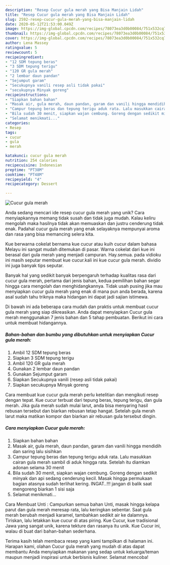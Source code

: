 ```yaml
---
description: "Resep Cucur gula merah yang Bisa Manjain Lidah"
title: "Resep Cucur gula merah yang Bisa Manjain Lidah"
slug: 2592-resep-cucur-gula-merah-yang-bisa-manjain-lidah
date: 2020-05-12T21:53:00.049Z
image: https://img-global.cpcdn.com/recipes/78073ea3d0b00084/751x532cq70/cucur-gula-merah-foto-resep-utama.jpg
thumbnail: https://img-global.cpcdn.com/recipes/78073ea3d0b00084/751x532cq70/cucur-gula-merah-foto-resep-utama.jpg
cover: https://img-global.cpcdn.com/recipes/78073ea3d0b00084/751x532cq70/cucur-gula-merah-foto-resep-utama.jpg
author: Lena Massey
ratingvalue: 5
reviewcount: 5
recipeingredient:
- "12 SDM tepung beras"
- "3 SDM tepung terigu"
- "120 GR gula merah"
- "2 lembar daun pandan"
- "Sejumput garam"
- "Secukupnya vanili resep asli tidak pakai"
- "secukupnya Minyak goreng"
recipeinstructions:
- "Siapkan bahan bahan"
- "Masak air, gula merah, daun pandan, garam dan vanili hingga mendidih dan saring lalu sisihkan"
- "Campur tepung beras dan tepung terigu aduk rata. Lalu masukkan cairan gula merah sambil di aduk hingga rata. Setelah itu diamkan adonan selama 30 menit"
- "Bila sudah 30 menit, siapkan wajan cembung. Goreng dengan sedikit minyak dan api sedang cenderung kecil. Masak hingga permukaan bagian atasnya sudah terlihat kering. INGAT..!!! jangan di balik saat mengoreng biarkan 1 sisi saja"
- "Selamat menikmati..."
categories:
- Resep
tags:
- cucur
- gula
- merah

katakunci: cucur gula merah 
nutrition: 254 calories
recipecuisine: Indonesian
preptime: "PT38M"
cooktime: "PT48M"
recipeyield: "4"
recipecategory: Dessert

---
```



![Cucur gula merah](https://img-global.cpcdn.com/recipes/78073ea3d0b00084/751x532cq70/cucur-gula-merah-foto-resep-utama.jpg)

Anda sedang mencari ide resep cucur gula merah yang unik? Cara menyiapkannya memang tidak susah dan tidak juga mudah. Kalau keliru mengolah maka hasilnya tidak akan memuaskan dan justru cenderung tidak enak. Padahal cucur gula merah yang enak selayaknya mempunyai aroma dan rasa yang bisa memancing selera kita.

Kue berwarna cokelat bernama kue cucur atau kuih cucur dalam bahasa Melayu ini sangat mudah ditemukan di pasar. Warna cokelat dari kue ini berasal dari gula merah yang menjadi campuran. Hay.semua. pada vidioku ini masih seputar membuat kue cucur.kali ini kue cucur gula merah. dividio ini juga banyak tips seputar.

Banyak hal yang sedikit banyak berpengaruh terhadap kualitas rasa dari cucur gula merah, pertama dari jenis bahan, kedua pemilihan bahan segar hingga cara mengolah dan menghidangkannya. Tidak usah pusing jika mau menyiapkan cucur gula merah yang enak di mana pun anda berada, karena asal sudah tahu triknya maka hidangan ini dapat jadi sajian istimewa.


Di bawah ini ada beberapa cara mudah dan praktis untuk membuat cucur gula merah yang siap dikreasikan. Anda dapat menyiapkan Cucur gula merah menggunakan 7 jenis bahan dan 5 tahap pembuatan. Berikut ini cara untuk membuat hidangannya.

<!--inarticleads1-->

##### Bahan-bahan dan bumbu yang dibutuhkan untuk menyiapkan Cucur gula merah:

1. Ambil 12 SDM tepung beras
1. Siapkan 3 SDM tepung terigu
1. Ambil 120 GR gula merah
1. Gunakan 2 lembar daun pandan
1. Gunakan Sejumput garam
1. Siapkan Secukupnya vanili (resep asli tidak pakai)
1. Siapkan secukupnya Minyak goreng


Cara membuat kue cucur gula merah perlu ketelitian dan mengikuti resep dengan tepat. Kue cucur terbuat dari tepung beras, tepung terigu, dan gula merah. Jika gula merah sudah mulai larut, anda bisa menyaring hasil rebusan tersebut dan biarkan rebusan tetap hangat. Setelah gula merah larut maka matikan kompor dan biarkan air rebusan gula tersebut dingin. 

<!--inarticleads2-->

##### Cara menyiapkan Cucur gula merah:

1. Siapkan bahan bahan
1. Masak air, gula merah, daun pandan, garam dan vanili hingga mendidih dan saring lalu sisihkan
1. Campur tepung beras dan tepung terigu aduk rata. Lalu masukkan cairan gula merah sambil di aduk hingga rata. Setelah itu diamkan adonan selama 30 menit
1. Bila sudah 30 menit, siapkan wajan cembung. Goreng dengan sedikit minyak dan api sedang cenderung kecil. Masak hingga permukaan bagian atasnya sudah terlihat kering. INGAT..!!! jangan di balik saat mengoreng biarkan 1 sisi saja
1. Selamat menikmati...


Cara Membuat Unti : Campurkan semua bahan Unti, masak hingga kelapa parut dan gula merah meresap rata, lalu keringkan sebentar. Saat gula merah berubah menjadi karamel, tambahkan sedikit air ke dalamnya. Tiriskan, lalu letakkan kue cucur di atas piring. Kue Cucur, kue tradisional Jawa yang sangat unik, karena tekture dan rasanya itu unik. Kue Cucur ini, walau di buat dari bahan-bahan sederhana. 

Terima kasih telah membaca resep yang kami tampilkan di halaman ini. Harapan kami, olahan Cucur gula merah yang mudah di atas dapat membantu Anda menyiapkan makanan yang sedap untuk keluarga/teman maupun menjadi inspirasi untuk berbisnis kuliner. Selamat mencoba!
